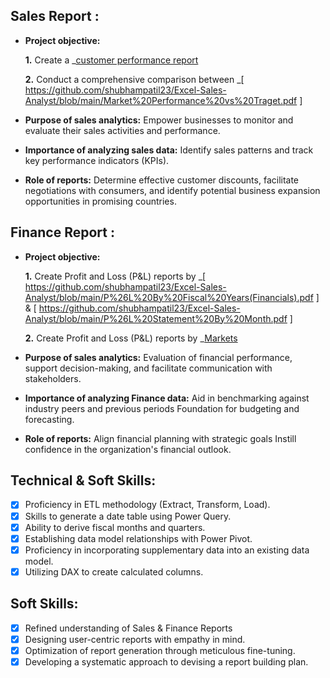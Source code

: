 ## Sales Report :


- **Project objective:** 

    **1.** Create a _[customer performance report](https://github.com/shubhampatil23/Excel-Sales-Analyst/blob/main/Customer%20Performance%20Report.pdf) 

    **2.** Conduct a comprehensive comparison between _[ https://github.com/shubhampatil23/Excel-Sales-Analyst/blob/main/Market%20Performance%20vs%20Traget.pdf ]

- **Purpose of sales analytics:** Empower businesses to monitor and evaluate their sales activities and performance.

- **Importance of analyzing sales data:** Identify sales patterns and track key performance indicators (KPIs).

- **Role of reports:** Determine effective customer discounts, facilitate negotiations with consumers, and identify potential business expansion opportunities in promising countries.


## Finance Report :

- **Project objective:** 

    **1.** Create Profit and Loss (P&L) reports by _[ https://github.com/shubhampatil23/Excel-Sales-Analyst/blob/main/P%26L%20By%20Fiscal%20Years(Financials).pdf ] & [ https://github.com/shubhampatil23/Excel-Sales-Analyst/blob/main/P%26L%20Statement%20By%20Month.pdf ]

   **2.** Create Profit and Loss (P&L) reports by _[Markets]( https://github.com/shubhampatil23/Excel-Sales-Analyst/blob/main/P%20%26%20L%20for%20Markets.pdf )

- **Purpose of sales analytics:** Evaluation of financial performance, support decision-making, and facilitate communication with stakeholders.

- **Importance of analyzing Finance data:** Aid in benchmarking against industry peers and previous periods Foundation for budgeting and forecasting.

- **Role of reports:** Align financial planning with strategic goals Instill confidence in the organization's financial outlook.


## Technical & Soft Skills:
- [x]	Proficiency in ETL methodology (Extract, Transform, Load).
- [x]	Skills to generate a date table using Power Query.
- [x]	Ability to derive fiscal months and quarters.
- [x]	Establishing data model relationships with Power Pivot.
- [x]	Proficiency in incorporating supplementary data into an existing data model.
- [x]	Utilizing DAX to create calculated columns.

## Soft Skills:
- [x]	Refined understanding of Sales & Finance Reports
- [x]	Designing user-centric reports with empathy in mind.
- [x]	Optimization of report generation through meticulous fine-tuning.
- [x]	Developing a systematic approach to devising a report building plan.
